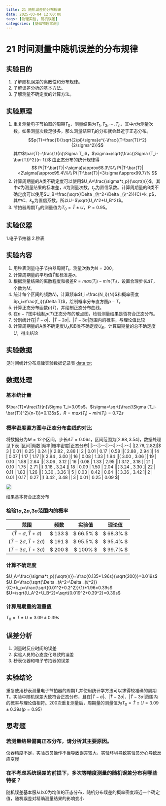 ```yaml
---
title: 21 随机误差的分布规律
date: 2025-03-04 12:00:00
tags: [物理实验, 随机误差]
categories: [基础物理实验]
---
```

# 21 时间测量中随机误差的分布规律
## 实验目的 
1. 了解随机误差的离散性和分布规律。
2. 了解误差分析的基本方法。
3. 了解测量不确定度的计算方法。


## 实验原理
1. 重复测量电子节拍器的周期$T_0$，测量结果为$T_1,T_2,\cdots,T_n$，其中$n$为测量次数。如果测量次数足够多，那么测量结果$T_i$的分布就会趋近于正态分布。$$p(T)=\frac{1}{\sqrt{2\pi}\sigma}e^{-\frac{(T-\bar{T})^2}{2\sigma^2}}$$其中$\bar{T}=\frac{1}{n}\Sigma T_i$，$\sigma=\sqrt{\frac{\Sigma (T_i-\bar{T})^2}{n-1}}$
由正态分布的统计规律得
$$
P(|T-\bar{T}|<\sigma)\approx68.3\%\\
P(|T-\bar{T}|<2\sigma)\approx95.4\%\\
P(|T-\bar{T}|<3\sigma)\approx99.7\%
$$
2. 计算周期量的A类不确定度可以使用$U_A=\frac{\sigma*t_p}{\sqrt{n}}$，其中$\sigma$为测量结果的标准差，$n$为测量次数，$t_p$为置信系数。计算周期量的B类不确定度可以使用$U_B=\frac{\sqrt{\Delta _估^2+\Delta _仪^2}}{C}*k_p$，其中$C$、$k_p$为置信系数。所以U=$\sqrt{U_A^2+U_B^2}$。
3. 节拍器周期$T_0$的测量值为$T_0=\bar{T}\pm U$，$P=0.95$。
## 实验仪器
1.电子节拍器 2.秒表
## 实验内容
1. 用秒表测量电子节拍器周期$T_i$，测量次数为$N=200$。
2. 计算周期量的平均值$\bar{T}$和标准差$\sigma$。
3. 根据测量结果的离散程度和极差$R=max(T_i)-min(T_i)$，设置合理步长$\Delta T$，个数为$M$。
4. 统计每个区间的频数$N_i$，计算频率$f_i=\frac{N_i}{N}$和概率密度$p_i=\frac{f_i}{\Delta T}$，绘制概率分布直方图$p-T$。
5. 计算正态分布函数$p(T)$，并绘制正态分布曲线。
6. 在$p-T$图中绘制$p(T)$正态分布的散点图，检验测量结果是否符合正态分布。
7. 分别统计在$|\bar{T}-\sigma|$、$|\bar{T}-2\sigma|$、$|\bar{T}-3\sigma|$范围内的概率，与理论值比较
8. 计算周期量的A类不确定度$U_A$和B类不确定度$U_B$，计算周期量的总不确定度$U$，得出结论
## 实验数据

见时间统计分布规律实验数据记录表
[data.txt](downloads/data.txt)

## 数据处理
### 基本统计量
$\bar{T}=\frac{1}{n}\Sigma T_i=3.09s$，$\sigma=\sqrt{\frac{\Sigma (T_i-\bar{T})^2}{n-1}}=0.135s$，$R=max(T_i)-min(T_i)=0.72s$
### 概率密度直方图与正态分布曲线的对比
将数据分为$M=12$个区间，步长$\Delta T=0.06s$，区间范围为$[2.88,3.54]$，数据处理见下表
|区间|频数|频率|概率密度|正态分布|
|:--:|:--:|:--:|:--:|:--:|
|$[ 2.76 , 2.82 ]$|$ 3 $|$ 0.01 $|$ 0.25 $|$ 0.24 $|
|$( 2.82 , 2.88 ]$|$ 2 $|$ 0.01 $|$ 0.17 $|$ 0.58 $|
|$( 2.88 , 2.94 ]$|$ 14 $|$ 0.07 $|$ 1.17 $|$ 1.17 $|
|$( 2.94 , 3.00 ]$|$ 16 $|$ 0.08 $|$ 1.33 $|$ 1.94 $|
|$( 3.00 , 3.06 ]$|$ 19 $|$ 0.10 $|$ 1.58 $|$ 2.64 $|
|$( 3.06 , 3.12 ]$|$ 16 $|$ 0.08 $|$ 1.33 $|$ 2.95 $|
|$( 3.12 , 3.18 ]$|$ 21 $|$ 0.10 $|$ 1.75 $|$ 2.71 $|
|$( 3.18 , 3.24 ]$|$ 18 $|$ 0.09 $|$ 1.50 $|$ 2.04 $|
|$( 3.24 , 3.30 ]$|$ 22 $|$ 0.11 $|$ 1.83 $|$ 1.26 $|
|$( 3.30 , 3.36 ]$|$ 5 $|$ 0.03 $|$ 0.42 $|$ 0.64 $|
|$( 3.36 , 3.42 ]$|$ 2 $|$ 0.01 $|$ 0.17 $|$ 0.27 $|
|$( 3.42 , 3.48 ]$|$ 3 $|$ 0.01 $|$ 0.25 $|$ 0.09 $|

<div style="margin-bottom: 1px">
<img style="border-radius: 0.3125em;
    box-shadow: 0 2px 4px 0 rgba(34,36,38,.12),0 2px 10px 0 rgba(34,36,38,.08);" 
    src=".\imgs\1.png">
</div>
<div style="margin-bottom: 20px;">

结果基本符合正态分布

### 检验$1\sigma$,$2\sigma$,$3\sigma$范围内的概率
|范围|频数|实验值|理论值|
|:--:|:--:|:--:|:--:|
|$(\bar{T}-\sigma,\bar{T}+\sigma)$|$  133 $|$ 66.5\% $|$ 68.3\% $|
|$(\bar{T}-2\sigma,\bar{T}+2\sigma)$|$  191 $|$ 95.5\% $|$ 95.4\% $|
|$(\bar{T}-3\sigma,\bar{T}+3\sigma)$|$  200 $|$ 100\% $|$ 99.7\% $|

### 计算不确定度
$U_A=\frac{\sigma*t_p}{\sqrt{n}}=\frac{0.135*1.96s}{\sqrt{200}}=0.019s$
$U_B=\frac{\sqrt{\Delta _估^2+\Delta _仪^2}}{C}*k_p=\frac{\sqrt{0.01^2+0.2^2}}{1}*1.96=0.39s$
$U=\sqrt{U_A^2+U_B^2}=\sqrt{0.019^2+0.39^2}=0.39s$
### 计算周期量的测量值
$T_0=\bar{T}\pm U=3.09\pm 0.39s$

## 误差分析
1. 测量时反应时间的误差
2. 实验人员的心态变化导致的误差
3. 秒表仪器和电子节拍器的误差

## 实验结论
重复使用秒表测量电子节拍器的周期T,并使用统计学方法可以求得较准确的周期T。实验中随机误差大致符合正态分布，且在$|\bar{T}-\sigma|$、$|\bar{T}-2\sigma|$、$|\bar{T}-3\sigma|$范围内的概率与理论值相符。200次重复测量后，周期量的测量值为$T_0=\bar{T}\pm U=3.09\pm 0.39s(p=0.95)$


## 思考题
### 若测量结果偏离正态分布，请分析其主要原因。
仪器精度不足，实验员员操作不当导致误差较大，实验环境导致实验员分心导致反应变慢
### 在不考虑系统误差的前提下，多次等精度测量的随机误差分布有哪些特征？ 
随机误差基本服从以0为均值的正态分布，随机分布误差的概率密度趋近一个确定值，随机误差对精确测量结果的影响变小

